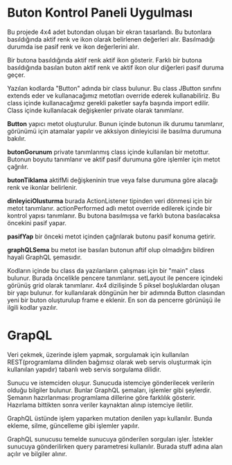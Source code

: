  # Buton Kontrol Paneli Uygulması

 Bu projede 4x4 adet butondan oluşan bir ekran tasarlandı. Bu butonlara basıldığında aktif renk ve ikon olarak belirlenen değerleri alır. Basılmadığı durumda ise pasif renk ve ikon değerlerini alır.

 Bir butona basıldığında aktif renk aktif ikon gösterir. Farklı bir butona basıldığında basılan buton aktif renk ve aktif ikon olur diğerleri pasif duruma geçer.

 Yazılan kodlarda "Button" adında bir class bulunur. Bu class JButton sınıfını extends eder ve kullanacağımız metotları override ederek kullanabiliriz. Bu class içinde kullanacağımız gerekli paketler sayfa başında import edilir. Class içinde kullanılacak değişkenler private olarak tanımlanır.

 **Button** yapıcı metot oluşturulur. Bunun içinde butonun ilk  durumu tanımlanır, görünümü için atamalar yapılır ve akksiyon dinleyicisi ile basılma durumuna bakılır. 

 **butonGorunum** private tanımlanmış class içinde kullanılan bir metottur. Butonun boyutu tanımlanır ve aktif pasif durumuna göre işlemler için metot çağrılır.

 **butonTiklama** aktifMi değişkeninin true veya false durumuna göre alacağı renk ve ikonlar belirlenir.

 **dinleyiciOlusturma** burada ActionListener tipinden veri dönmesi için bir metot tanımlanır. actionPerformed adlı metot override edilerek içinde bir kontrol yapısı tanımlanır. Bu butona basılmışsa ve farklı butona basılacaksa öncekini pasif yapar.

 **pasifYap** bir önceki metot içinden çağrılarak butonu pasif konuma getirir. 

 **graphQLSema** bu metot ise basılan butonun aftif olup olmadığını bildiren hayali GraphQL şemasıdır. 

 Kodların içinde bu class da yazılanların çalışması için bir "main" class bulunur. Burada öncelikle pencere tanımlanır. setLayout ile pencere içindeki görünüş grid olarak tanımlanır. 4x4 dizilişinde 5 piksel boşluklardan oluşan bir yapı bulunur. for kullanılarak döngünün her bir adımında  Button clasından yeni bir buton oluşturulup frame e eklenir. En son da pencerre görünüşü ile ilgili kodlar yazılır. 

 # GrapQL

 Veri çekmek, üzerinde işlem yapmak, sorgulamak için kullanılan REST(programlama dilinden bağımsız olarak web servis oluşturmak için kullanılan yapıdır) tabanlı web servis sorgulama dilidir. 

Sunucu ve istemciden oluşur. Sunucuda istemciye gönderilecek verilerin olduğu bilgiler bulunur. Bunlar GraphQL şemaları, işlemler gibi şeylerdir. Şemanın hazırlanması programlama dillerine göre farklılık gösterir. Hazırlama bittikten sonra veriler kaynaktan alınıp istemciye iletilir. 

GraphQL üstünde işlem yaparken mutation denilen yapı kullanılır. Bunda ekleme, silme, güncelleme gibi işlemler yapılır. 

GraphQL sunucusu temelde sunucuya gönderilen sorguları işler. İstekler sunucuya gönderilirken query parametresi kullanılır. Burada stuff adına alan açılır ve bilgiler alınır. 

 
 

 
 

 

